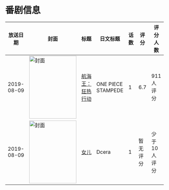 # 番剧信息

|放送日期|封面|标题|日文标题|话数|评分|评分人数|
|---|---|---|---|---|---|---|
|2019-08-09|<img src="https://lain.bgm.tv/pic/cover/c/ff/1d/258349_bDAVd.jpg" alt="封面" style="width:150px;height:200px;object-fit:cover;">|[航海王：狂热行动](https://bangumi.tv/subject/258349)|ONE PIECE STAMPEDE|1|6.7|911人评分|
|2019-08-09|<img src="https://lain.bgm.tv/pic/cover/c/51/07/320867_2G2Ea.jpg" alt="封面" style="width:150px;height:200px;object-fit:cover;">|[女儿](https://bangumi.tv/subject/320867)|Dcera|1|暂无评分|少于10人评分|
